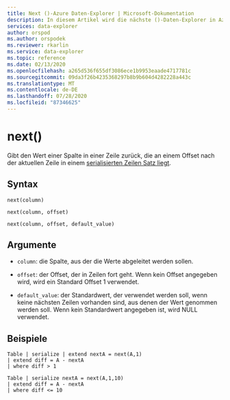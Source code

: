 ```yaml
---
title: Next ()-Azure Daten-Explorer | Microsoft-Dokumentation
description: In diesem Artikel wird die nächste ()-Daten-Explorer in Azure beschrieben.
services: data-explorer
author: orspod
ms.author: orspodek
ms.reviewer: rkarlin
ms.service: data-explorer
ms.topic: reference
ms.date: 02/13/2020
ms.openlocfilehash: a265d536f655df3086ece1b9953eaade4717781c
ms.sourcegitcommit: 09da3f26b4235368297b8b9b604d4282228a443c
ms.translationtype: MT
ms.contentlocale: de-DE
ms.lasthandoff: 07/28/2020
ms.locfileid: "87346625"
---
```

# <a name="next"></a>next()

Gibt den Wert einer Spalte in einer Zeile zurück, die an einem Offset nach der aktuellen Zeile in einem [serialisierten Zeilen Satz liegt](./windowsfunctions.md#serialized-row-set).

## <a name="syntax"></a>Syntax

`next(column)`

`next(column, offset)`

`next(column, offset, default_value)`

## <a name="arguments"></a>Argumente

* `column`: die Spalte, aus der die Werte abgeleitet werden sollen.

* `offset`: der Offset, der in Zeilen fort geht. Wenn kein Offset angegeben wird, wird ein Standard Offset 1 verwendet.

* `default_value`: der Standardwert, der verwendet werden soll, wenn keine nächsten Zeilen vorhanden sind, aus denen der Wert genommen werden soll. Wenn kein Standardwert angegeben ist, wird NULL verwendet.


## <a name="examples"></a>Beispiele
```kusto
Table | serialize | extend nextA = next(A,1)
| extend diff = A - nextA
| where diff > 1

Table | serialize nextA = next(A,1,10)
| extend diff = A - nextA
| where diff <= 10
```